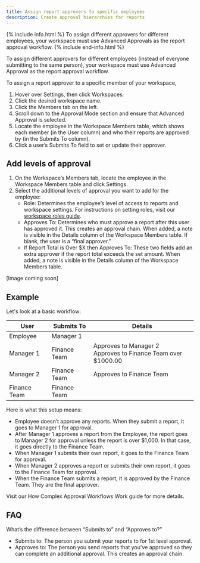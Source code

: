 ```yaml
---
title: Assign report approvers to specific employees
description: Create approval hierarchies for reports  
---
```

<div id="expensify-classic" markdown="1">

{% include info.html %}
To assign different approvers for different employees, your workspace must use Advanced Approvals as the report approval workflow.
{% include end-info.html %}

To assign different approvers for different employees (instead of everyone submitting to the same person), your workspace must use Advanced Approval as the report approval workflow.

To assign a report approver to a specific member of your workspace, 

1. Hover over Settings, then click Workspaces.
2. Click the desired workspace name.
3. Click the Members tab on the left.
4. Scroll down to the Approval Mode section and ensure that Advanced Approval is selected.
5. Locate the employee in the Workspace Members table, which shows each member (in the User column) and who their reports are approved by (in the Submits To column). 
6. Click a user’s Submits To field to set or update their approver.

## Add levels of approval
1. On the Workspace’s Members tab, locate the employee in the Workspace Members table and click Settings.
2. Select the additional levels of approval you want to add for the employee:
    - Role: Determines the employee’s level of access to reports and workspace settings. For instructions on setting roles, visit our [workspace roles guide](https://help.expensify.com/articles/expensify-classic/workspaces/Change-member-workspace-roles).
    - Approves To: Determines who must approve a report after this user has approved it. This creates an approval chain. When added, a note is visible in the Details column of the Workspace Members table. If blank, the user is a “final approver.” 
    - If Report Total is Over $X then Approves To: These two fields add an extra approver if the report total exceeds the set amount. When added, a note is visible in the Details column of the Workspace Members table.

[Image coming soon]

## Example

Let's look at a basic workflow:

| User | Submits To | Details |
|----------|----------|-----------------|
| Employee | Manager 1 |   |
| Manager 1 | Finance Team | Approves to Manager 2<br>Approves to Finance Team over $1000.00 |
| Manager 2 | Finance Team | Approves to Finance Team |
| Finance Team | Finance Team |  |

Here is what this setup means:

- Employee doesn’t approve any reports. When they submit a report, it goes to Manager 1 for approval.
- After Manager 1 approves a report from the Employee, the report goes to Manager 2 for approval unless the report is over $1,000. In that case, it goes directly to the Finance Team.
- When Manager 1 submits their own report, it goes to the Finance Team for approval. 
- When Manager 2 approves a report or submits their own report, it goes to the Finance Team for approval.
- When the Finance Team submits a report, it is approved by the Finance Team. They are the final approver.

Visit our How Complex Approval Workflows Work guide for more details.

## FAQ

What’s the difference between “Submits to” and “Approves to?”
- Submits to: The person you submit your reports to for 1st level approval.
- Approves to: The person you send reports that you've approved so they can complete an additional approval. This creates an approval chain. 

</div>
